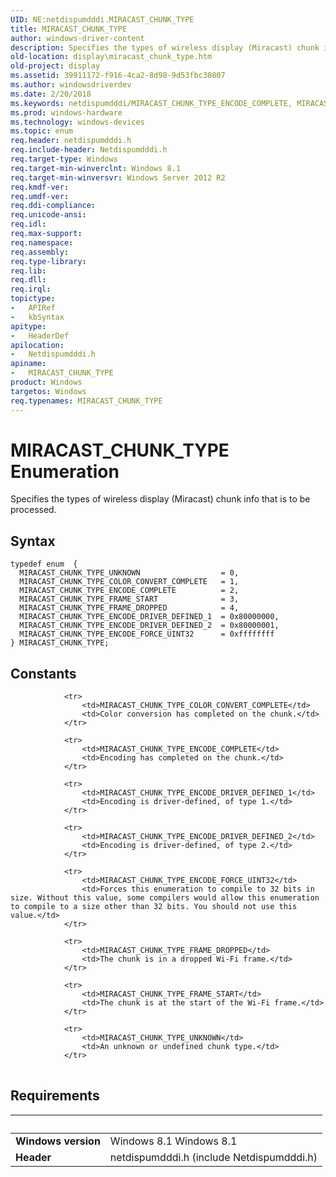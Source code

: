 ```yaml
---
UID: NE:netdispumdddi.MIRACAST_CHUNK_TYPE
title: MIRACAST_CHUNK_TYPE
author: windows-driver-content
description: Specifies the types of wireless display (Miracast) chunk info that is to be processed.
old-location: display\miracast_chunk_type.htm
old-project: display
ms.assetid: 39911172-f916-4ca2-8d98-9d53fbc30807
ms.author: windowsdriverdev
ms.date: 2/20/2018
ms.keywords: netdispumdddi/MIRACAST_CHUNK_TYPE_ENCODE_COMPLETE, MIRACAST_CHUNK_TYPE_FRAME_START, MIRACAST_CHUNK_TYPE, MIRACAST_CHUNK_TYPE_ENCODE_DRIVER_DEFINED_2, netdispumdddi/MIRACAST_CHUNK_TYPE, MIRACAST_CHUNK_TYPE enumeration [Display Devices], MIRACAST_CHUNK_TYPE_ENCODE_DRIVER_DEFINED_1, MIRACAST_CHUNK_TYPE_UNKNOWN, netdispumdddi/MIRACAST_CHUNK_TYPE_UNKNOWN, MIRACAST_CHUNK_TYPE_ENCODE_FORCE_UINT32, MIRACAST_CHUNK_TYPE_COLOR_CONVERT_COMPLETE, netdispumdddi/MIRACAST_CHUNK_TYPE_FRAME_START, netdispumdddi/MIRACAST_CHUNK_TYPE_ENCODE_FORCE_UINT32, MIRACAST_CHUNK_TYPE_ENCODE_COMPLETE, display.miracast_chunk_type, netdispumdddi/MIRACAST_CHUNK_TYPE_ENCODE_DRIVER_DEFINED_2, MIRACAST_CHUNK_TYPE_FRAME_DROPPED, netdispumdddi/MIRACAST_CHUNK_TYPE_ENCODE_DRIVER_DEFINED_1, netdispumdddi/MIRACAST_CHUNK_TYPE_FRAME_DROPPED, netdispumdddi/MIRACAST_CHUNK_TYPE_COLOR_CONVERT_COMPLETE
ms.prod: windows-hardware
ms.technology: windows-devices
ms.topic: enum
req.header: netdispumdddi.h
req.include-header: Netdispumdddi.h
req.target-type: Windows
req.target-min-winverclnt: Windows 8.1
req.target-min-winversvr: Windows Server 2012 R2
req.kmdf-ver: 
req.umdf-ver: 
req.ddi-compliance: 
req.unicode-ansi: 
req.idl: 
req.max-support: 
req.namespace: 
req.assembly: 
req.type-library: 
req.lib: 
req.dll: 
req.irql: 
topictype:
-	APIRef
-	kbSyntax
apitype:
-	HeaderDef
apilocation:
-	Netdispumdddi.h
apiname:
-	MIRACAST_CHUNK_TYPE
product: Windows
targetos: Windows
req.typenames: MIRACAST_CHUNK_TYPE
---
```


# MIRACAST_CHUNK_TYPE Enumeration
Specifies the types of wireless display (Miracast) chunk info that is to be processed.

## Syntax
````
typedef enum  { 
  MIRACAST_CHUNK_TYPE_UNKNOWN                  = 0,
  MIRACAST_CHUNK_TYPE_COLOR_CONVERT_COMPLETE   = 1,
  MIRACAST_CHUNK_TYPE_ENCODE_COMPLETE          = 2,
  MIRACAST_CHUNK_TYPE_FRAME_START              = 3,
  MIRACAST_CHUNK_TYPE_FRAME_DROPPED            = 4,
  MIRACAST_CHUNK_TYPE_ENCODE_DRIVER_DEFINED_1  = 0x80000000,
  MIRACAST_CHUNK_TYPE_ENCODE_DRIVER_DEFINED_2  = 0x80000001,
  MIRACAST_CHUNK_TYPE_ENCODE_FORCE_UINT32      = 0xffffffff
} MIRACAST_CHUNK_TYPE;
````

## Constants

<table>
            
                <tr>
                    <td>MIRACAST_CHUNK_TYPE_COLOR_CONVERT_COMPLETE</td>
                    <td>Color conversion has completed on the chunk.</td>
                </tr>
            
                <tr>
                    <td>MIRACAST_CHUNK_TYPE_ENCODE_COMPLETE</td>
                    <td>Encoding has completed on the chunk.</td>
                </tr>
            
                <tr>
                    <td>MIRACAST_CHUNK_TYPE_ENCODE_DRIVER_DEFINED_1</td>
                    <td>Encoding is driver-defined, of type 1.</td>
                </tr>
            
                <tr>
                    <td>MIRACAST_CHUNK_TYPE_ENCODE_DRIVER_DEFINED_2</td>
                    <td>Encoding is driver-defined, of type 2.</td>
                </tr>
            
                <tr>
                    <td>MIRACAST_CHUNK_TYPE_ENCODE_FORCE_UINT32</td>
                    <td>Forces this enumeration to compile to 32 bits in size. Without this value, some compilers would allow this enumeration to compile to a size other than 32 bits. You should not use this value.</td>
                </tr>
            
                <tr>
                    <td>MIRACAST_CHUNK_TYPE_FRAME_DROPPED</td>
                    <td>The chunk is in a dropped Wi-Fi frame.</td>
                </tr>
            
                <tr>
                    <td>MIRACAST_CHUNK_TYPE_FRAME_START</td>
                    <td>The chunk is at the start of the Wi-Fi frame.</td>
                </tr>
            
                <tr>
                    <td>MIRACAST_CHUNK_TYPE_UNKNOWN</td>
                    <td>An unknown or undefined chunk type.</td>
                </tr>
</table>


## Requirements
| &nbsp; | &nbsp; |
| ---- |:---- |
| **Windows version** | Windows 8.1 Windows 8.1 |
| **Header** | netdispumdddi.h (include Netdispumdddi.h) |